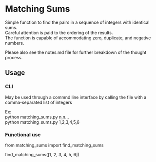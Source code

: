 # Matching Sums
Simple function to find the pairs in a sequence of integers with identical sums.  
Careful attention is paid to the ordering of the results.  
The function is capable of accommodating zero, duplicate, and negative numbers.  

Please also see the notes.md file for further breakdown of the thought process.

## Usage
### CLI
May be used through a commnd line interface by calling the file with a comma-separated list of integers  

Ex:  
python matching_sums.py n,n...  
python matching_sums.py 1,2,3,4,5,6  

### Functional use  
from matching_sums import find_matching_sums 

find_matching_sums([1, 2, 3, 4, 5, 6])
